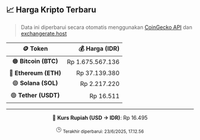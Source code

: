 

<!-- HARGA_KRIPTO -->
## 📈 Harga Kripto Terbaru

> Data ini diperbarui secara otomatis menggunakan [CoinGecko API](https://www.coingecko.com/) dan [exchangerate.host](https://exchangerate.host/)

<div align="center">

| 🪙 Token | 💰 Harga (IDR) |
|:------:|---------------:|
| 🟠 **Bitcoin (BTC)**   | Rp 1.675.567.136 |
| 🔵 **Ethereum (ETH)**  | Rp 37.139.380 |
| 🟣 **Solana (SOL)**    | Rp 2.217.220 |
| 🟢 **Tether (USDT)**   | Rp 16.511 |

---

💱 **Kurs Rupiah (USD → IDR)**: Rp 16.495

🕒 <sub>Terakhir diperbarui: 23/6/2025, 17.12.56</sub>

</div>
<!-- /HARGA_KRIPTO -->